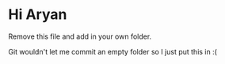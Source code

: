 # Hi Aryan

Remove this file and add in your own folder.

Git wouldn't let me commit an empty folder  so I 
just put this in :(

